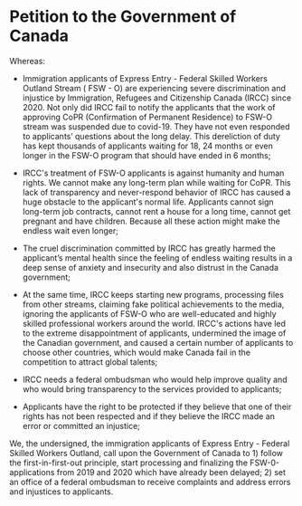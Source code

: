 # Petition to the Government of Canada
Whereas:

* 	Immigration applicants of Express Entry - Federal Skilled Workers Outland Stream ( FSW - O) are experiencing severe discrimination and injustice by Immigration, Refugees and Citizenship Canada (IRCC) since 2020. Not only did IRCC fail to notify the applicants that the work of approving CoPR (Confirmation of Permanent Residence) to FSW-O stream was suspended due to covid-19. They have not even responded to applicants’ questions about the long delay. This dereliction of duty has kept thousands of applicants waiting for 18, 24 months or even longer in the FSW-O program that should have ended in 6 months;

* 	IRCC's treatment of FSW-O applicants is against humanity and human rights. We cannot make any long-term plan while waiting for CoPR. This lack of transparency and never-respond behavior of IRCC has caused a huge obstacle to the applicant's normal life. Applicants cannot sign long-term job contracts, cannot rent a house for a long time, cannot get pregnant and have children. Because all these action might make the endless wait even longer;

* 	The cruel discrimination committed by IRCC has greatly harmed the applicant’s mental health since the feeling of endless waiting results in a deep sense of anxiety and insecurity and also distrust in the Canada government;

* 	At the same time, IRCC keeps starting new programs, processing files from other streams, claiming fake political achievements to the media, ignoring the applicants of FSW-O who are well-educated and highly skilled professional workers around the world. IRCC's actions have led to the extreme disappointment of applicants, undermined the image of the Canadian government, and caused a certain number of applicants to choose other countries, which would make Canada fail in the competition to attract global talents;

* 	IRCC needs a federal ombudsman who would help improve quality and who would bring transparency to the services provided to applicants;

* 	Applicants have the right to be protected if they believe that one of their rights has not been respected and if they believe the IRCC made an error or committed an injustice;

We, the undersigned, the immigration applicants of Express Entry - Federal Skilled Workers Outland, call upon the Government of Canada to 1) follow the first-in-first-out principle, start processing and finalizing the FSW-0-applications from 2019 and 2020 which have already been delayed; 2) set an office of a federal ombudsman to receive complaints and address errors and injustices to applicants.
